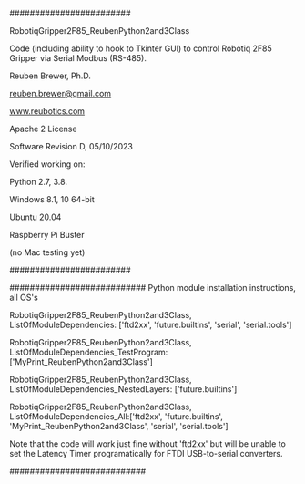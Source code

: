 ########################

RobotiqGripper2F85_ReubenPython2and3Class

Code (including ability to hook to Tkinter GUI) to control Robotiq 2F85 Gripper via Serial Modbus (RS-485).

Reuben Brewer, Ph.D.

reuben.brewer@gmail.com

www.reubotics.com

Apache 2 License

Software Revision D, 05/10/2023

Verified working on: 

Python 2.7, 3.8.

Windows 8.1, 10 64-bit

Ubuntu 20.04

Raspberry Pi Buster 

(no Mac testing yet)

########################  

########################### Python module installation instructions, all OS's

RobotiqGripper2F85_ReubenPython2and3Class, ListOfModuleDependencies: ['ftd2xx', 'future.builtins', 'serial', 'serial.tools']

RobotiqGripper2F85_ReubenPython2and3Class, ListOfModuleDependencies_TestProgram: ['MyPrint_ReubenPython2and3Class']

RobotiqGripper2F85_ReubenPython2and3Class, ListOfModuleDependencies_NestedLayers: ['future.builtins']

RobotiqGripper2F85_ReubenPython2and3Class, ListOfModuleDependencies_All:['ftd2xx', 'future.builtins', 'MyPrint_ReubenPython2and3Class', 'serial', 'serial.tools']

Note that the code will work just fine without 'ftd2xx' but will be unable to set the Latency Timer programatically for FTDI USB-to-serial converters.

###########################
